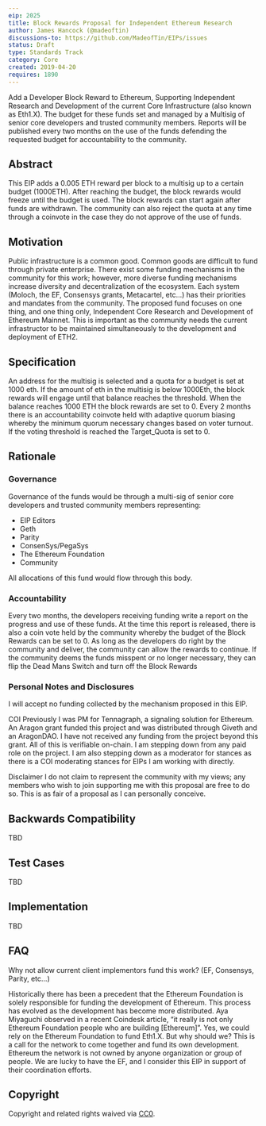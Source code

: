 ```yaml
---
eip: 2025
title: Block Rewards Proposal for Independent Ethereum Research 
author: James Hancock (@madeoftin)
discussions-to: https://github.com/MadeofTin/EIPs/issues
status: Draft
type: Standards Track
category: Core
created: 2019-04-20
requires: 1890
---
```


Add a Developer Block Reward to Ethereum, Supporting Independent Research and Development of the current Core Infrastructure (also known as Eth1.X). The budget for these funds set and managed by a Multisig of senior core developers and trusted community members. Reports will be published every two months on the use of the funds defending the requested budget for accountability to the community.

## Abstract

This EIP adds a 0.005 ETH reward per block to a multisig up to a certain budget (1000ETH). After reaching the budget, the block rewards would freeze until the budget is used. The block rewards can start again after funds are withdrawn. The community can also reject the quota at any time through a coinvote in the case they do not approve of the use of funds. 

## Motivation
Public infrastructure is a common good. Common goods are difficult to fund through private enterprise. There exist some funding mechanisms in the community for this work; however, more diverse funding mechanisms increase diversity and decentralization of the ecosystem. Each system (Moloch, the EF, Consensys grants, Metacartel, etc...) has their priorities and mandates from the community. The proposed fund focuses on one thing, and one thing only, Independent Core Research and Development of Ethereum Mainnet. This is important as the community needs the current infrastructor to be maintained simultaneously to the development and deployment of ETH2. 

## Specification

An address for the multisig is selected and a quota for a budget is set at 1000 eth. If the amount of eth in the multisig is below 1000Eth, the block rewards will engage until that balance reaches the threshold. When the balance reaches 1000 ETH the block rewards are set to 0. Every 2 months there is an accountability coinvote held with adaptive quorum biasing whereby the minimum quorum necessary changes based on voter turnout. If the voting threshold is reached the Target_Quota is set to 0.

## Rationale

### Governance
Governance of the funds would be through a multi-sig of senior core developers and trusted community members representing:

- EIP Editors
- Geth
- Parity
- ConsenSys/PegaSys
- The Ethereum Foundation 
- Community

All allocations of this fund would flow through this body.

### Accountability

Every two months, the developers receiving funding write a report on the progress and use of these funds. At the time this report is released, there is also a coin vote held by the community whereby the budget of the Block Rewards can be set to 0. As long as the developers do right by the community and deliver, the community can allow the rewards to continue. If the community deems the funds misspent or no longer necessary, they can flip the Dead Mans Switch and turn off the Block Rewards

 ### Personal Notes and Disclosures
 
I will accept no funding collected by the mechanism proposed in this EIP. 

COI
Previously I was PM for Tennagraph, a signaling solution for Ethereum. An Aragon grant funded this project and was distributed through Giveth and an AragonDAO. I have not received any funding from the project beyond this grant. All of this is verifiable on-chain. I am stepping down from any paid role on the project. I am also stepping down as a moderator for stances as there is a COI moderating stances for EIPs I am working with directly.

Disclaimer
I do not claim to represent the community with my views; any members who wish to join supporting me with this proposal are free to do so. This is as fair of a proposal as I can personally conceive.

## Backwards Compatibility
TBD

## Test Cases
TBD

## Implementation
TBD

## FAQ
Why not allow current client implementors fund this work? (EF, Consensys, Parity, etc...)

Historically there has been a precedent that the Ethereum Foundation is solely responsible for funding the development of Ethereum. This process has evolved as the development has become more distributed. Aya Miyaguchi observed in a recent Coindesk article, “it really is not only Ethereum Foundation people who are building [Ethereum]”. Yes, we could rely on the Ethereum Foundation to fund Eth1.X. But why should we? This is a call for the network to come together and fund its own development. Ethereum the network is not owned by anyone organization or group of people. We are lucky to have the EF, and I consider this EIP in support of their coordination efforts.

## Copyright
Copyright and related rights waived via [CC0](https://creativecommons.org/publicdomain/zero/1.0/).
